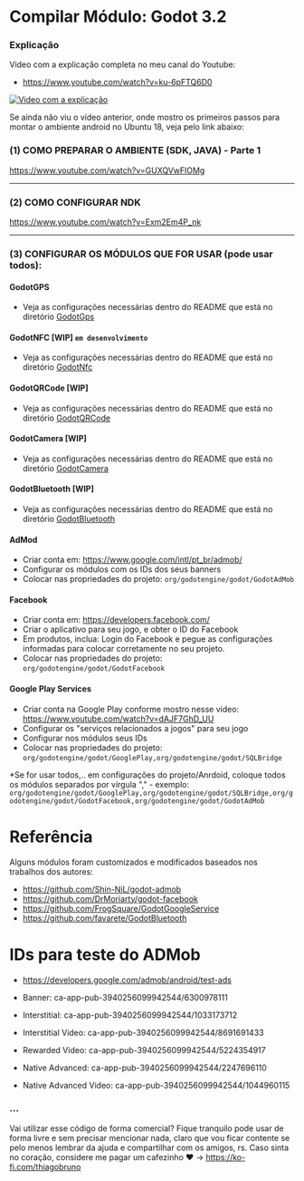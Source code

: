 # Compilar Módulo: Godot 3.2

### Explicação
Video com a explicação completa no meu canal do Youtube: 
- https://www.youtube.com/watch?v=ku-6pFTQ6D0

[![Video com a explicação](https://img.youtube.com/vi/ku-6pFTQ6D0/0.jpg)](https://www.youtube.com/watch?v=ku-6pFTQ6D0)


Se ainda não viu o vídeo anterior, onde mostro os primeiros passos para montar o ambiente android no Ubuntu 18, veja pelo link abaixo:

### (1) COMO PREPARAR O AMBIENTE (SDK, JAVA) - Parte 1
https://www.youtube.com/watch?v=GUXQVwFlOMg

----------

### (2) COMO CONFIGURAR NDK
https://www.youtube.com/watch?v=Exm2Em4P_nk

----------

### (3) CONFIGURAR OS MÓDULOS QUE FOR USAR (pode usar todos):
#### GodotGPS
- Veja as configurações necessárias dentro do README que está no diretório [GodotGps](modules/godotgps/)

#### GodotNFC [WIP] ```em desenvolvimento```
- Veja as configurações necessárias dentro do README que está no diretório [GodotNfc](modules/godotNfc/)

#### GodotQRCode [WIP]
- Veja as configurações necessárias dentro do README que está no diretório [GodotQRCode](modules/godotQRCode)

#### GodotCamera [WIP]
- Veja as configurações necessárias dentro do README que está no diretório [GodotCamera](modules/godotCamera)

#### GodotBluetooth [WIP]
- Veja as configurações necessárias dentro do README que está no diretório [GodotBluetooth](modules/godotBluetooth)

#### AdMod
- Criar conta em: https://www.google.com/intl/pt_br/admob/
- Configurar os módulos com os IDs dos seus banners
- Colocar nas propriedades do projeto: ```org/godotengine/godot/GodotAdMob```

#### Facebook
- Criar conta em: https://developers.facebook.com/
- Criar o aplicativo para seu jogo, e obter o ID do Facebook
- Em produtos, inclua: Login do Facebook e pegue as configurações informadas para colocar corretamente no seu projeto.
- Colocar nas propriedades do projeto: ```org/godotengine/godot/GodotFacebook```

#### Google Play Services
- Criar conta na Google Play conforme mostro nesse video: https://www.youtube.com/watch?v=dAJF7GhD_UU
- Configurar os "serviços relacionados a jogos" para seu jogo
- Configurar nos módulos seus IDs
- Colocar nas propriedades do projeto: ```org/godotengine/godot/GooglePlay,org/godotengine/godot/SQLBridge```

*Se for usar todos,.. em configurações do projeto/Anrdoid, coloque todos os módulos separados por vírgula "," - exemplo:
```org/godotengine/godot/GooglePlay,org/godotengine/godot/SQLBridge,org/godotengine/godot/GodotFacebook,org/godotengine/godot/GodotAdMob```

# Referência
Alguns módulos foram customizados e modificados baseados nos trabalhos dos autores:
- https://github.com/Shin-NiL/godot-admob
- https://github.com/DrMoriarty/godot-facebook
- https://github.com/FrogSquare/GodotGoogleService
- https://github.com/favarete/GodotBluetooth

# IDs para teste do ADMob
- https://developers.google.com/admob/android/test-ads

- Banner: ca-app-pub-3940256099942544/6300978111
- Interstitial: ca-app-pub-3940256099942544/1033173712
- Interstitial Video: ca-app-pub-3940256099942544/8691691433
- Rewarded Video: ca-app-pub-3940256099942544/5224354917
- Native Advanced: ca-app-pub-3940256099942544/2247696110
- Native Advanced Video: ca-app-pub-3940256099942544/1044960115

### ...
Vai utilizar esse código de forma comercial? Fique tranquilo pode usar de forma livre e sem precisar mencionar nada, claro que vou ficar contente se pelo menos lembrar da ajuda e compartilhar com os amigos, rs. Caso sinta no coração, considere me pagar um cafezinho :heart: -> https://ko-fi.com/thiagobruno



